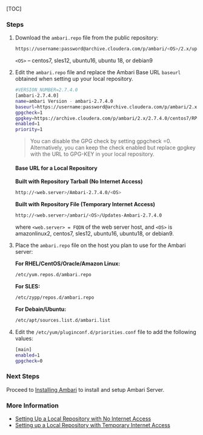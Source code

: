 [TOC]

### Steps

1. Download the `ambari.repo` file from the public repository:

    ```bash
    https://username:password@archive.cloudera.com/p/ambari/<OS>/2.x/updates/2.7.4.0/ambari.repo
    ```
    
    `<OS>` – centos7, sles12, ubuntu16, ubuntu 18, or debian9

2. Edit the `ambari.repo` file and replace the Ambari Base URL `baseurl` obtained when setting up your local repository.

    ```bash
   #VERSION_NUMBER=2.7.4.0
   [ambari-2.7.4.0]
   name=ambari Version - ambari-2.7.4.0
   baseurl=https://username:password@archive.cloudera.com/p/ambari/2.x/2.7.4.0/centos7
   gpgcheck=1
   gpgkey=https://archive.cloudera.com/p/ambari/2.x/2.7.4.0/centos7/RPM-GPG-KEY/RPM-GPG-KEY-Jenkins
   enabled=1
   priority=1
    ```

    > You can disable the GPG check by setting gpgcheck =0. Alternatively, you can keep the check enabled but replace gpgkey with the URL to GPG-KEY in your local repository.

    #### Base URL for a Local Repository
    
    **Built with Repository Tarball (No Internet Access)**
    
    ```bash
    http://<web.server>/Ambari-2.7.4.0/<OS>
    ```
    
    **Built with Repository File (Temporary Internet Access)**
    
    ```bash
    http://<web.server>/ambari/<OS>/Updates-Ambari-2.7.4.0
    ```
    
    where `<web.server> = FQDN` of the web server host, and `<OS>` is amazonlinux2, centos7, sles12, ubuntu16, ubuntu18, or debian9.

3. Place the `ambari.repo` file on the host you plan to use for the Ambari server:

    **For RHEL/CentOS/Oracle/Amazon Linux:**
    
    ```bash
    /etc/yum.repos.d/ambari.repo
    ```
    
    **For SLES:**
    
    ```bash
    /etc/zypp/repos.d/ambari.repo
    ```
    
    **For Debain/Ubuntu:**
    
    ```bash
    /etc/apt/sources.list.d/ambari.list
    ```

4. Edit the `/etc/yum/pluginconf.d/priorities.conf` file to add the following values:

    ```bash
    [main]
    enabled=1
    gpgcheck=0
    ```

### Next Steps

Proceed to [Installing Ambari]($InstallingAmbari) to install and setup Ambari Server.

### More Information

- [Setting Up a Local Repository with No Internet Access]($SettingUpALocalRepositoryWithTemporaryInternetAcce)
- [Setting up a Local Repository with Temporary Internet Access]($SettingUpALocalRepositoryWithNoInternetAccess)
